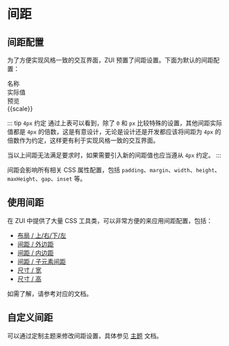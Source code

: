 # 间距

## 间距配置

为了方便实现风格一致的交互界面，ZUI 预置了间距设置。下面为默认的间距配置：

<Example background="light-circle" class="space-y-1">
  <div class="gap-4 mb-2 row">
    <div class="w-12 font-bold muted">名称</div>
    <div class="w-12 font-bold muted">实际值</div>
    <div class="w-12 font-bold muted">预览</div>
  </div>
  <div v-for="scale in spacingScales" :key="scale" class="gap-4 row">
    <div class="w-12 font-mono font-bold">{{scale}}</div>
    <CssPropValue class="w-12 text-sm text-center muted" prop="width" :target="`#example-spacing-${scale.replace('.', '\\.')}`" />
    <div :class="`bg-secondary h-4 w-${scale}`" :id="`example-spacing-${scale}`"></div>
  </div>
</Example>

::: tip `4px` 约定
通过上表可以看到，除了 `0` 和 `px` 比较特殊的设置，其他间距实际值都是 `4px` 的倍数，这是有意设计，无论是设计还是开发都应该将间距为 `4px` 的倍数作为约定，这样更有利于实现风格一致的交互界面。

当以上间距无法满足要求时，如果需要引入新的间距值也应当遵从 `4px` 约定。
:::

间距会影响所有相关 CSS 属性配置，包括 `padding`、`margin`、`width`、`height`、`maxHeight`、`gap`、`inset` 等。

## 使用间距

在 ZUI 中提供了大量 CSS 工具类，可以非常方便的来应用间距配置，包括：

- [布局 / 上/右/下/左](/utilities/layout/utilities/top-right-bottom-left)
- [间距 / 外边距](/utilities/spacing/utilities/margin)
- [间距 / 内边距](/utilities/spacing/utilities/padding)
- [间距 / 子元素间距](/utilities/spacing/utilities/space)
- [尺寸 / 宽](/utilities/sizing/utilities/width)
- [尺寸 / 高](/utilities/sizing/utilities/height)

如需了解，请参考对应的文档。

## 自定义间距

可以通过定制主题来修改间距设置，具体参见 [主题](/guide/theme/) 文档。

<script setup>
const spacingScales = ['0', 'px', '0.5', '1', '1.5', '2', '2.5', '3', '3.5', '4', '5', '6', '7', '8', '9', '10', '11', '12', '14', '16', '20', '24', '28', '32', '36', '40', '44', '48', '52', '56', '60', '64', '72', '80', '96'];
</script>
